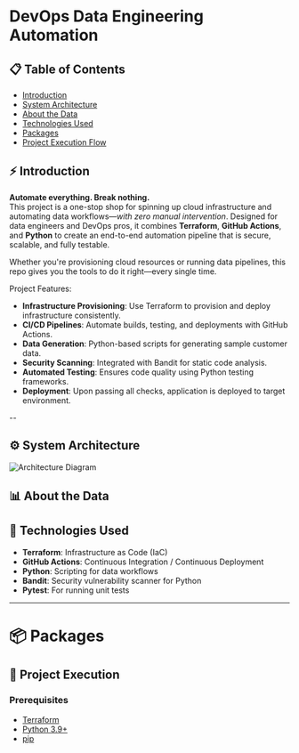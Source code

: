 # DevOps Data Engineering Automation

## 📋 Table of Contents
- [Introduction]()
- [System Architecture]()
- [About the Data]()
- [Technologies Used]()
- [Packages]()
- [Project Execution Flow]()


## ⚡ Introduction

**Automate everything. Break nothing.**  
This project is a one-stop shop for spinning up cloud infrastructure and automating data workflows—*with zero manual intervention*. Designed for data engineers and DevOps pros, it combines **Terraform**, **GitHub Actions**, and **Python** to create an end-to-end automation pipeline that is secure, scalable, and fully testable.

Whether you're provisioning cloud resources or running data pipelines, this repo gives you the tools to do it right—every single time.

Project Features:

- **Infrastructure Provisioning**: Use Terraform to provision and deploy infrastructure consistently.
- **CI/CD Pipelines**: Automate builds, testing, and deployments with GitHub Actions.
- **Data Generation**: Python-based scripts for generating sample customer data.
- **Security Scanning**: Integrated with Bandit for static code analysis.
- **Automated Testing**: Ensures code quality using Python testing frameworks.
- **Deployment**: Upon passing all checks, application is deployed to target environment.

--
## ⚙️ System Architecture
![Architecture Diagram]()

## 📊 About the Data

## 🧩 Technologies Used

- **Terraform**: Infrastructure as Code (IaC)
- **GitHub Actions**: Continuous Integration / Continuous Deployment
- **Python**: Scripting for data workflows
- **Bandit**: Security vulnerability scanner for Python
- **Pytest**: For running unit tests

---

# 📦 Packages

## 🔄 Project Execution

### Prerequisites

- [Terraform](https://www.terraform.io/downloads.html)
- [Python 3.9+](https://www.python.org/downloads/)
- [pip](https://pip.pypa.io/en/stable/installation/)




